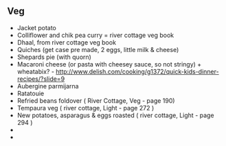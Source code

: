 
## Veg

* Jacket potato
* Colliflower and chik pea curry = river cottage veg book
* Dhaal, from river cottage veg book
* Quiches (get case pre made, 2 eggs, little milk & cheese)
* Shepards pie (with quorn)
* Macaroni cheese (or pasta with cheesey sauce, so not stringy) + wheatabix? - http://www.delish.com/cooking/g1372/quick-kids-dinner-recipes/?slide=9
* Aubergine parmijarna
* Ratatouie
* Refried beans foldover ( River Cottage, Veg - page 190)
* Tempaura veg ( river cottage, Light - page 272 )
* New potatoes, asparagus & eggs roasted ( river cottage, Light - page 294 )
* 
* 
